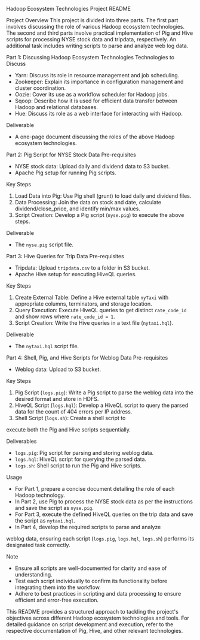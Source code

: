  Hadoop Ecosystem Technologies Project README

 Project Overview
This project is divided into three parts. The first part involves discussing the role of various Hadoop ecosystem technologies. The second and third parts involve practical implementation of Pig and Hive scripts for processing NYSE stock data and tripdata, respectively. An additional task includes writing scripts to parse and analyze web log data.

 Part 1: Discussing Hadoop Ecosystem Technologies
 Technologies to Discuss
- Yarn: Discuss its role in resource management and job scheduling.
- Zookeeper: Explain its importance in configuration management and cluster coordination.
- Oozie: Cover its use as a workflow scheduler for Hadoop jobs.
- Sqoop: Describe how it is used for efficient data transfer between Hadoop and relational databases.
- Hue: Discuss its role as a web interface for interacting with Hadoop.

 Deliverable
- A one-page document discussing the roles of the above Hadoop ecosystem technologies.

 Part 2: Pig Script for NYSE Stock Data
 Pre-requisites
- NYSE stock data: Upload daily and dividend data to S3 bucket.
- Apache Pig setup for running Pig scripts.

 Key Steps
1. Load Data into Pig: Use Pig shell (grunt) to load daily and dividend files.
2. Data Processing: Join the data on stock and date, calculate dividend/close_price, and identify min/max values.
3. Script Creation: Develop a Pig script (`nyse.pig`) to execute the above steps.

 Deliverable
- The `nyse.pig` script file.

 Part 3: Hive Queries for Trip Data
 Pre-requisites
- Tripdata: Upload `tripdata.csv` to a folder in S3 bucket.
- Apache Hive setup for executing HiveQL queries.

 Key Steps
1. Create External Table: Define a Hive external table `nyTaxi` with appropriate columns, terminators, and storage location.
2. Query Execution: Execute HiveQL queries to get distinct `rate_code_id` and show rows where `rate_code_id = 1`.
3. Script Creation: Write the Hive queries in a text file (`nytaxi.hql`).

 Deliverable
- The `nytaxi.hql` script file.

 Part 4: Shell, Pig, and Hive Scripts for Weblog Data
 Pre-requisites
- Weblog data: Upload to S3 bucket.

 Key Steps
1. Pig Script (`logs.pig`): Write a Pig script to parse the weblog data into the desired format and store in HDFS.
2. HiveQL Script (`logs.hql`): Develop a HiveQL script to query the parsed data for the count of 404 errors per IP address.
3. Shell Script (`logs.sh`): Create a shell script to

 execute both the Pig and Hive scripts sequentially.

 Deliverables
- `logs.pig`: Pig script for parsing and storing weblog data.
- `logs.hql`: HiveQL script for querying the parsed data.
- `logs.sh`: Shell script to run the Pig and Hive scripts.

 Usage
- For Part 1, prepare a concise document detailing the role of each Hadoop technology.
- In Part 2, use Pig to process the NYSE stock data as per the instructions and save the script as `nyse.pig`.
- For Part 3, execute the defined HiveQL queries on the trip data and save the script as `nytaxi.hql`.
- In Part 4, develop the required scripts to parse and analyze

 weblog data, ensuring each script (`logs.pig`, `logs.hql`, `logs.sh`) performs its designated task correctly.

 Note
- Ensure all scripts are well-documented for clarity and ease of understanding.
- Test each script individually to confirm its functionality before integrating them into the workflow.
- Adhere to best practices in scripting and data processing to ensure efficient and error-free execution.

This README provides a structured approach to tackling the project's objectives across different Hadoop ecosystem technologies and tools. For detailed guidance on script development and execution, refer to the respective documentation of Pig, Hive, and other relevant technologies.
